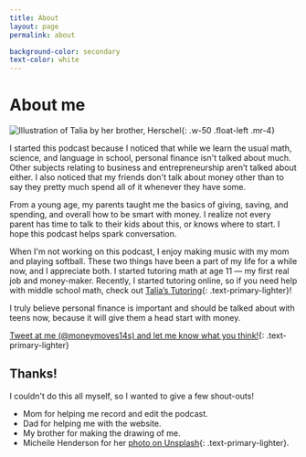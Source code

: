 ```yaml
---
title: About
layout: page
permalink: about

background-color: secondary
text-color: white
---
```


# About me

![Illustration of Talia by her brother, Herschel]({{site.baseurl}}/assets/img/about-photo.jpg){: .w-50 .float-left .mr-4}

I started this podcast because I noticed that while we learn the usual math, science, and language in school, personal finance isn't talked about much. Other subjects relating to business and entrepreneurship aren’t talked about either. I also noticed that my friends don't talk about money other than to say they pretty much spend all of it whenever they have some.

From a young age, my parents taught me the basics of giving, saving, and spending, and overall how to be smart with money. I realize not every parent has time to talk to their kids about this, or knows where to start. I hope this podcast helps spark conversation.

When I'm not working on this podcast, I enjoy making music with my mom and playing softball. These two things have been a part of my life for a while now, and I appreciate both. I started tutoring math at age 11 — my first real job and money-maker. Recently, I started tutoring online, so if you need help with middle school math, check out [Talia’s Tutoring](https://tslevy.github.io/talias-tutoring/){: .text-primary-lighter}!

​I truly believe personal finance is important and should be talked about with teens now, because it will give them a head start with money.

[Tweet at me (@moneymoves14s) and let me know what you think!](https://twitter.com/moneymoves14s){: .text-primary-lighter}

## Thanks!

I couldn't do this all myself, so I wanted to give a few shout-outs!
- Mom for helping me record and edit the podcast.
- Dad for helping me with the website.
- My brother for making the drawing of me.
- Micheile Henderson for her [photo on Unsplash](https://unsplash.com/photos/SoT4-mZhyhE){: .text-primary-lighter}.
